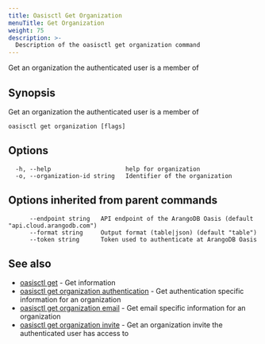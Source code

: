 ```yaml
---
title: Oasisctl Get Organization
menuTitle: Get Organization
weight: 75
description: >-
  Description of the oasisctl get organization command
---
```

Get an organization the authenticated user is a member of

## Synopsis

Get an organization the authenticated user is a member of

```
oasisctl get organization [flags]
```

## Options

```
  -h, --help                     help for organization
  -o, --organization-id string   Identifier of the organization
```

## Options inherited from parent commands

```
      --endpoint string   API endpoint of the ArangoDB Oasis (default "api.cloud.arangodb.com")
      --format string     Output format (table|json) (default "table")
      --token string      Token used to authenticate at ArangoDB Oasis
```

## See also

* [oasisctl get](_index.md)	 - Get information
* [oasisctl get organization authentication](get-organization-authentication.md)	 - Get authentication specific information for an organization
* [oasisctl get organization email](get-organization-email.md)	 - Get email specific information for an organization
* [oasisctl get organization invite](get-organization-invite.md)	 - Get an organization invite the authenticated user has access to

